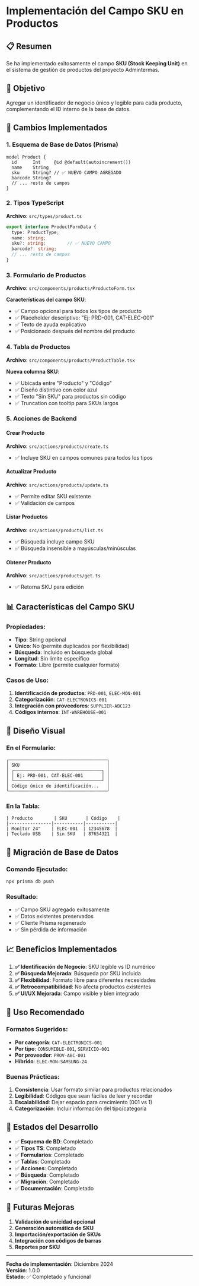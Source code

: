 # Implementación del Campo SKU en Productos

## 📋 Resumen
Se ha implementado exitosamente el campo **SKU (Stock Keeping Unit)** en el sistema de gestión de productos del proyecto Admintermas.

## 🎯 Objetivo
Agregar un identificador de negocio único y legible para cada producto, complementando el ID interno de la base de datos.

## 🔧 Cambios Implementados

### 1. **Esquema de Base de Datos (Prisma)**
```prisma
model Product {
  id      Int     @id @default(autoincrement())
  name    String
  sku     String? // ✅ NUEVO CAMPO AGREGADO
  barcode String?
  // ... resto de campos
}
```

### 2. **Tipos TypeScript**
**Archivo**: `src/types/product.ts`
```typescript
export interface ProductFormData {
  type: ProductType;
  name: string;
  sku?: string;        // ✅ NUEVO CAMPO
  barcode?: string;
  // ... resto de campos
}
```

### 3. **Formulario de Productos**
**Archivo**: `src/components/products/ProductoForm.tsx`

**Características del campo SKU**:
- ✅ Campo opcional para todos los tipos de producto
- ✅ Placeholder descriptivo: "Ej: PRD-001, CAT-ELEC-001"
- ✅ Texto de ayuda explicativo
- ✅ Posicionado después del nombre del producto

### 4. **Tabla de Productos**
**Archivo**: `src/components/products/ProductTable.tsx`

**Nueva columna SKU**:
- ✅ Ubicada entre "Producto" y "Código"
- ✅ Diseño distintivo con color azul
- ✅ Texto "Sin SKU" para productos sin código
- ✅ Truncation con tooltip para SKUs largos

### 5. **Acciones de Backend**

#### **Crear Producto**
**Archivo**: `src/actions/products/create.ts`
- ✅ Incluye SKU en campos comunes para todos los tipos

#### **Actualizar Producto**
**Archivo**: `src/actions/products/update.ts`
- ✅ Permite editar SKU existente
- ✅ Validación de campos

#### **Listar Productos**
**Archivo**: `src/actions/products/list.ts`
- ✅ Búsqueda incluye campo SKU
- ✅ Búsqueda insensible a mayúsculas/minúsculas

#### **Obtener Producto**
**Archivo**: `src/actions/products/get.ts`
- ✅ Retorna SKU para edición

## 📊 Características del Campo SKU

### **Propiedades**:
- **Tipo**: String opcional
- **Único**: No (permite duplicados por flexibilidad)
- **Búsqueda**: Incluido en búsqueda global
- **Longitud**: Sin límite específico
- **Formato**: Libre (permite cualquier formato)

### **Casos de Uso**:
1. **Identificación de productos**: `PRD-001`, `ELEC-MON-001`
2. **Categorización**: `CAT-ELECTRONICS-001`
3. **Integración con proveedores**: `SUPPLIER-ABC123`
4. **Códigos internos**: `INT-WAREHOUSE-001`

## 🎨 Diseño Visual

### **En el Formulario**:
```
┌─────────────────────────────────────┐
│ SKU                                 │
│ ┌─────────────────────────────────┐ │
│ │ Ej: PRD-001, CAT-ELEC-001       │ │
│ └─────────────────────────────────┘ │
│ Código único de identificación...   │
└─────────────────────────────────────┘
```

### **En la Tabla**:
```
| Producto        | SKU       | Código    |
|----------------|-----------|-----------|
| Monitor 24"    | ELEC-001  | 12345678  |
| Teclado USB    | Sin SKU   | 87654321  |
```

## 🔄 Migración de Base de Datos

### **Comando Ejecutado**:
```bash
npx prisma db push
```

### **Resultado**:
- ✅ Campo SKU agregado exitosamente
- ✅ Datos existentes preservados
- ✅ Cliente Prisma regenerado
- ✅ Sin pérdida de información

## 📈 Beneficios Implementados

1. **✅ Identificación de Negocio**: SKU legible vs ID numérico
2. **✅ Búsqueda Mejorada**: Búsqueda por SKU incluida
3. **✅ Flexibilidad**: Formato libre para diferentes necesidades
4. **✅ Retrocompatibilidad**: No afecta productos existentes
5. **✅ UI/UX Mejorada**: Campo visible y bien integrado

## 🚀 Uso Recomendado

### **Formatos Sugeridos**:
- **Por categoría**: `CAT-ELECTRONICS-001`
- **Por tipo**: `CONSUMIBLE-001`, `SERVICIO-001`
- **Por proveedor**: `PROV-ABC-001`
- **Híbrido**: `ELEC-MON-SAMSUNG-24`

### **Buenas Prácticas**:
1. **Consistencia**: Usar formato similar para productos relacionados
2. **Legibilidad**: Códigos que sean fáciles de leer y recordar
3. **Escalabilidad**: Dejar espacio para crecimiento (001 vs 1)
4. **Categorización**: Incluir información del tipo/categoría

## 📝 Estados del Desarrollo

- ✅ **Esquema de BD**: Completado
- ✅ **Tipos TS**: Completado  
- ✅ **Formularios**: Completado
- ✅ **Tablas**: Completado
- ✅ **Acciones**: Completado
- ✅ **Búsqueda**: Completado
- ✅ **Migración**: Completado
- ✅ **Documentación**: Completado

## 🔮 Futuras Mejoras

1. **Validación de unicidad opcional**
2. **Generación automática de SKU**
3. **Importación/exportación de SKUs**
4. **Integración con códigos de barras**
5. **Reportes por SKU**

---

**Fecha de implementación**: Diciembre 2024  
**Versión**: 1.0.0  
**Estado**: ✅ Completado y funcional 